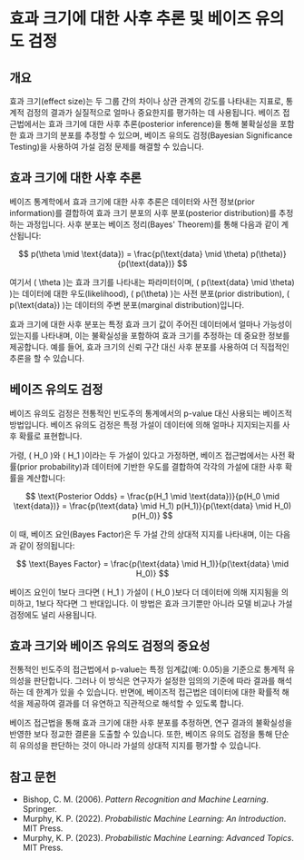 # 효과 크기에 대한 사후 추론 및 베이즈 유의도 검정

## 개요
효과 크기(effect size)는 두 그룹 간의 차이나 상관 관계의 강도를 나타내는 지표로, 통계적 검정의 결과가 실질적으로 얼마나 중요한지를 평가하는 데 사용됩니다. 베이즈 접근법에서는 효과 크기에 대한 사후 추론(posterior inference)을 통해 불확실성을 포함한 효과 크기의 분포를 추정할 수 있으며, 베이즈 유의도 검정(Bayesian Significance Testing)을 사용하여 가설 검정 문제를 해결할 수 있습니다.

## 효과 크기에 대한 사후 추론

베이즈 통계학에서 효과 크기에 대한 사후 추론은 데이터와 사전 정보(prior information)를 결합하여 효과 크기 분포의 사후 분포(posterior distribution)를 추정하는 과정입니다. 사후 분포는 베이즈 정리(Bayes' Theorem)를 통해 다음과 같이 계산됩니다:

$$
p(\theta \mid \text{data}) = \frac{p(\text{data} \mid \theta) p(\theta)}{p(\text{data})}
$$

여기서 \( \theta \)는 효과 크기를 나타내는 파라미터이며, \( p(\text{data} \mid \theta) \)는 데이터에 대한 우도(likelihood), \( p(\theta) \)는 사전 분포(prior distribution), \( p(\text{data}) \)는 데이터의 주변 분포(marginal distribution)입니다.

효과 크기에 대한 사후 분포는 특정 효과 크기 값이 주어진 데이터에서 얼마나 가능성이 있는지를 나타내며, 이는 불확실성을 포함하여 효과 크기를 추정하는 데 중요한 정보를 제공합니다. 예를 들어, 효과 크기의 신뢰 구간 대신 사후 분포를 사용하여 더 직접적인 추론을 할 수 있습니다.

## 베이즈 유의도 검정

베이즈 유의도 검정은 전통적인 빈도주의 통계에서의 p-value 대신 사용되는 베이즈적 방법입니다. 베이즈 유의도 검정은 특정 가설이 데이터에 의해 얼마나 지지되는지를 사후 확률로 표현합니다.

가령, \( H_0 \)와 \( H_1 \)이라는 두 가설이 있다고 가정하면, 베이즈 접근법에서는 사전 확률(prior probability)과 데이터에 기반한 우도를 결합하여 각각의 가설에 대한 사후 확률을 계산합니다:

$$
\text{Posterior Odds} = \frac{p(H_1 \mid \text{data})}{p(H_0 \mid \text{data})} = \frac{p(\text{data} \mid H_1) p(H_1)}{p(\text{data} \mid H_0) p(H_0)}
$$

이 때, 베이즈 요인(Bayes Factor)은 두 가설 간의 상대적 지지를 나타내며, 이는 다음과 같이 정의됩니다:

$$
\text{Bayes Factor} = \frac{p(\text{data} \mid H_1)}{p(\text{data} \mid H_0)}
$$

베이즈 요인이 1보다 크다면 \( H_1 \) 가설이 \( H_0 \)보다 더 데이터에 의해 지지됨을 의미하고, 1보다 작다면 그 반대입니다. 이 방법은 효과 크기뿐만 아니라 모델 비교나 가설 검정에도 널리 사용됩니다.

## 효과 크기와 베이즈 유의도 검정의 중요성

전통적인 빈도주의 접근법에서 p-value는 특정 임계값(예: 0.05)을 기준으로 통계적 유의성을 판단합니다. 그러나 이 방식은 연구자가 설정한 임의의 기준에 따라 결과를 해석하는 데 한계가 있을 수 있습니다. 반면에, 베이즈적 접근법은 데이터에 대한 확률적 해석을 제공하여 결과를 더 유연하고 직관적으로 해석할 수 있도록 합니다.

베이즈 접근법을 통해 효과 크기에 대한 사후 분포를 추정하면, 연구 결과의 불확실성을 반영한 보다 정교한 결론을 도출할 수 있습니다. 또한, 베이즈 유의도 검정을 통해 단순히 유의성을 판단하는 것이 아니라 가설의 상대적 지지를 평가할 수 있습니다.

## 참고 문헌

- Bishop, C. M. (2006). *Pattern Recognition and Machine Learning*. Springer.
- Murphy, K. P. (2022). *Probabilistic Machine Learning: An Introduction*. MIT Press.
- Murphy, K. P. (2023). *Probabilistic Machine Learning: Advanced Topics*. MIT Press.

